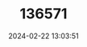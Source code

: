 ---
title: "136571"
category: "Dobsonia crenulata"
draft: false
date: 2024-02-22 13:03:51
languages:
  English: ["Halmahera Naked-backed Fruit Bat"]
---